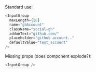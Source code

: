 Standard use:

```js
<InputGroup
  maxLength={20}
  name="ghAccount"
  className="social-gh"
  addonText="github.com/"
  placeholder="github account.."
  defaultValue="test_account"
/>
```

Missing props (does component explode?):

```js
<InputGroup />
```

